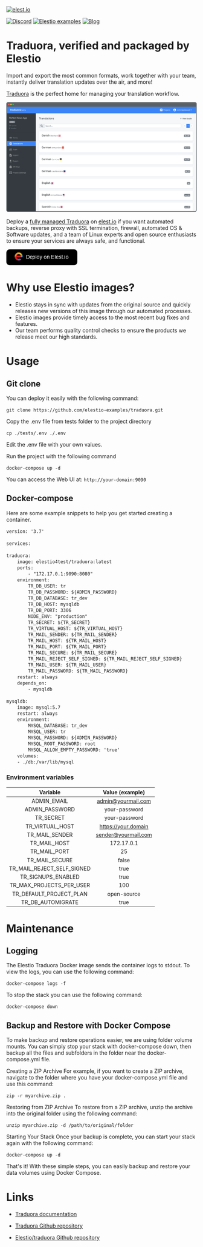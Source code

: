 <a href="https://elest.io">
  <img src="https://elest.io/images/elestio.svg" alt="elest.io" width="150" height="75">
</a>

[![Discord](https://img.shields.io/static/v1.svg?logo=discord&color=f78A38&labelColor=083468&logoColor=ffffff&style=for-the-badge&label=Discord&message=community)](https://discord.gg/4T4JGaMYrD "Get instant assistance and engage in live discussions with both the community and team through our chat feature.")
[![Elestio examples](https://img.shields.io/static/v1.svg?logo=github&color=f78A38&labelColor=083468&logoColor=ffffff&style=for-the-badge&label=github&message=open%20source)](https://github.com/elestio-examples "Access the source code for all our repositories by viewing them.")
[![Blog](https://img.shields.io/static/v1.svg?color=f78A38&labelColor=083468&logoColor=ffffff&style=for-the-badge&label=elest.io&message=Blog)](https://blog.elest.io "Latest news about elestio, open source software, and DevOps techniques.")

# Traduora, verified and packaged by Elestio

Import and export the most common formats, work together with your team, instantly deliver translation updates over the air, and more!

[Traduora](https://traduora.co/) is the perfect home for managing your translation workflow.

<img src="https://github.com/elestio-examples/traduora/raw/main/traduora.png" alt="traduora" width="800">

Deploy a <a target="_blank" href="https://elest.io/open-source/traduora">fully managed Traduora</a> on <a target="_blank" href="https://elest.io/">elest.io</a> if you want automated backups, reverse proxy with SSL termination, firewall, automated OS & Software updates, and a team of Linux experts and open source enthusiasts to ensure your services are always safe, and functional.

[![deploy](https://github.com/elestio-examples/traduora/raw/main/deploy-on-elestio.png)](https://dash.elest.io/deploy?source=cicd&social=dockerCompose&url=https://github.com/elestio-examples/traduora)

# Why use Elestio images?

- Elestio stays in sync with updates from the original source and quickly releases new versions of this image through our automated processes.
- Elestio images provide timely access to the most recent bug fixes and features.
- Our team performs quality control checks to ensure the products we release meet our high standards.

# Usage

## Git clone

You can deploy it easily with the following command:

    git clone https://github.com/elestio-examples/traduora.git

Copy the .env file from tests folder to the project directory

    cp ./tests/.env ./.env

Edit the .env file with your own values.

Run the project with the following command

    docker-compose up -d

You can access the Web UI at: `http://your-domain:9090`

## Docker-compose

Here are some example snippets to help you get started creating a container.

    version: '3.7'

    services:

    traduora:
        image: elestio4test/traduora:latest
        ports:
            - "172.17.0.1:9090:8080"
        environment:
            TR_DB_USER: tr
            TR_DB_PASSWORD: ${ADMIN_PASSWORD}
            TR_DB_DATABASE: tr_dev
            TR_DB_HOST: mysqldb
            TR_DB_PORT: 3306
            NODE_ENV: "production"
            TR_SECRET: ${TR_SECRET}
            TR_VIRTUAL_HOST: ${TR_VIRTUAL_HOST}
            TR_MAIL_SENDER: ${TR_MAIL_SENDER}
            TR_MAIL_HOST: ${TR_MAIL_HOST}
            TR_MAIL_PORT: ${TR_MAIL_PORT}
            TR_MAIL_SECURE: ${TR_MAIL_SECURE}
            TR_MAIL_REJECT_SELF_SIGNED: ${TR_MAIL_REJECT_SELF_SIGNED}
            TR_MAIL_USER: ${TR_MAIL_USER}
            TR_MAIL_PASSWORD: ${TR_MAIL_PASSWORD}
        restart: always
        depends_on:
            - mysqldb

    mysqldb:
        image: mysql:5.7
        restart: always
        environment:
            MYSQL_DATABASE: tr_dev
            MYSQL_USER: tr
            MYSQL_PASSWORD: ${ADMIN_PASSWORD}
            MYSQL_ROOT_PASSWORD: root
            MYSQL_ALLOW_EMPTY_PASSWORD: 'true'
        volumes:
        - ./db:/var/lib/mysql

### Environment variables

|          Variable          |   Value (example)   |
| :------------------------: | :-----------------: |
|        ADMIN_EMAIL         | admin@yourmail.com  |
|       ADMIN_PASSWORD       |    your-password    |
|         TR_SECRET          |    your-password    |
|      TR_VIRTUAL_HOST       | https://your.domain |
|       TR_MAIL_SENDER       | sender@yourmail.com |
|        TR_MAIL_HOST        |     172.17.0.1      |
|        TR_MAIL_PORT        |         25          |
|       TR_MAIL_SECURE       |        false        |
| TR_MAIL_REJECT_SELF_SIGNED |        true         |
|     TR_SIGNUPS_ENABLED     |        true         |
|  TR_MAX_PROJECTS_PER_USER  |         100         |
|  TR_DEFAULT_PROJECT_PLAN   |     open-source     |
|     TR_DB_AUTOMIGRATE      |        true         |

# Maintenance

## Logging

The Elestio Traduora Docker image sends the container logs to stdout. To view the logs, you can use the following command:

    docker-compose logs -f

To stop the stack you can use the following command:

    docker-compose down

## Backup and Restore with Docker Compose

To make backup and restore operations easier, we are using folder volume mounts. You can simply stop your stack with docker-compose down, then backup all the files and subfolders in the folder near the docker-compose.yml file.

Creating a ZIP Archive
For example, if you want to create a ZIP archive, navigate to the folder where you have your docker-compose.yml file and use this command:

    zip -r myarchive.zip .

Restoring from ZIP Archive
To restore from a ZIP archive, unzip the archive into the original folder using the following command:

    unzip myarchive.zip -d /path/to/original/folder

Starting Your Stack
Once your backup is complete, you can start your stack again with the following command:

    docker-compose up -d

That's it! With these simple steps, you can easily backup and restore your data volumes using Docker Compose.

# Links

- <a target="_blank" href="https://docs.traduora.co/docs/getting-started">Traduora documentation</a>

- <a target="_blank" href="https://github.com/ever-co/ever-traduora">Traduora Github repository</a>

- <a target="_blank" href="https://github.com/elestio-examples/traduora">Elestio/traduora Github repository</a>
